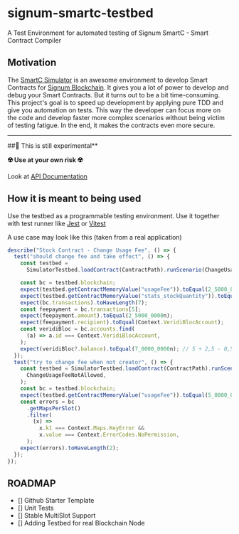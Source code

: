 # signum-smartc-testbed

A Test Environment for automated testing of Signum SmartC - Smart Contract Compiler

## Motivation

The [SmartC Simulator](https://deleterium.info/sc-simulator) is an awesome environment to develop Smart Contracts for [Signum Blockchain](https://signum.network).
It gives you a lot of power to develop and debug your Smart Contracts. But it turns out to be a bit time-consuming. This project's
goal is to speed up development by applying pure TDD and give you automation on tests. This way the developer can focus more on the code
and develop faster more complex scenarios without being victim of testing fatigue. In the end, it makes the contracts even more secure.

---

##🧪 This is still experimental\*\*

**☢️ Use at your own risk ☢️**

Look at [API Documentation](https://ohager.github.io/signum-smartc-testbed/index.html)

## How it is meant to being used

Use the testbed as a programmable testing environment. Use it together with test runner like [Jest](https://jestjs.io/) or [Vitest](https://vitest.dev/)

A use case may look like this (taken from a real application)

```ts
describe("Stock Contract - Change Usage Fee", () => {
  test("should change fee and take effect", () => {
    const testbed =
      SimulatorTestbed.loadContract(ContractPath).runScenario(ChangeUsageFee);

    const bc = testbed.blockchain;
    expect(testbed.getContractMemoryValue("usageFee")).toEqual(2_5000_0000n);
    expect(testbed.getContractMemoryValue("stats_stockQuantity")).toEqual(400n);
    expect(bc.transactions).toHaveLength(7);
    const feepayment = bc.transactions[5];
    expect(feepayment.amount).toEqual(2_5000_0000n);
    expect(feepayment.recipient).toEqual(Context.VeridiBlocAccount);
    const veridiBloc = bc.accounts.find(
      (a) => a.id === Context.VeridiBlocAccount,
    );
    expect(veridiBloc?.balance).toEqual(7_0000_0000n); // 5 + 2,5 - 0,5
  });
  test("try to change fee when not creator", () => {
    const testbed = SimulatorTestbed.loadContract(ContractPath).runScenario(
      ChangeUsageFeeNotAllowed,
    );
    const bc = testbed.blockchain;
    expect(testbed.getContractMemoryValue("usageFee")).toEqual(5_0000_0000n);
    const errors = bc
      .getMapsPerSlot()
      .filter(
        (x) =>
          x.k1 === Context.Maps.KeyError &&
          x.value === Context.ErrorCodes.NoPermission,
      );
    expect(errors).toHaveLength(2);
  });
});
```

## ROADMAP

- [] Github Starter Template
- [] Unit Tests
- [] Stable MultiSlot Support
- [] Adding Testbed for real Blockchain Node
